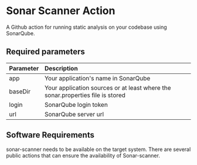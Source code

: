 # Sonar Scanner Action

A Github action for running static analysis on your codebase using SonarQube.


## Required parameters

| Parameter | Description                                                  |
| --------- | :----------------------------------------------------------- |
| app       | Your application's name in SonarQube                         |
| baseDir   | Your application sources or at least where the sonar.properties file is stored |
| login     | SonarQube login token                                        |
| url       | SonarQube server url                                         |
## Software Requirements

sonar-scanner needs to be available on the target system. There are several public actions that can ensure the availability of Sonar-scanner. 

